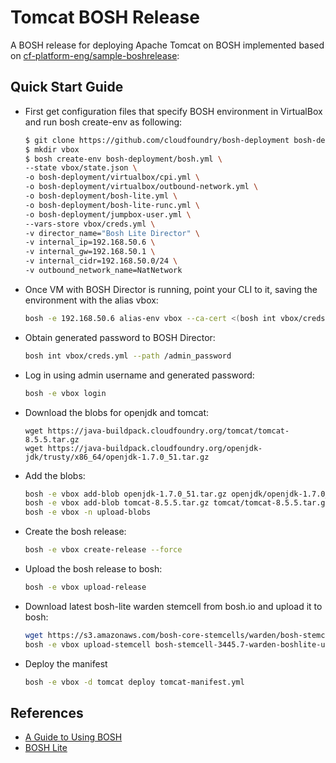 # Tomcat BOSH Release

A BOSH release for deploying Apache Tomcat on BOSH implemented based on [cf-platform-eng/sample-boshrelease](https://github.com/cf-platform-eng/sample-boshrelease):

## Quick Start Guide

* First get configuration files that specify BOSH environment in VirtualBox and run bosh create-env as following:

    ```bash
    $ git clone https://github.com/cloudfoundry/bosh-deployment bosh-deployment
    $ mkdir vbox
    $ bosh create-env bosh-deployment/bosh.yml \
    --state vbox/state.json \
    -o bosh-deployment/virtualbox/cpi.yml \
    -o bosh-deployment/virtualbox/outbound-network.yml \
    -o bosh-deployment/bosh-lite.yml \
    -o bosh-deployment/bosh-lite-runc.yml \
    -o bosh-deployment/jumpbox-user.yml \
    --vars-store vbox/creds.yml \
    -v director_name="Bosh Lite Director" \
    -v internal_ip=192.168.50.6 \
    -v internal_gw=192.168.50.1 \
    -v internal_cidr=192.168.50.0/24 \
    -v outbound_network_name=NatNetwork
    ```

* Once VM with BOSH Director is running, point your CLI to it, saving the environment with the alias vbox:

    ```bash
    bosh -e 192.168.50.6 alias-env vbox --ca-cert <(bosh int vbox/creds.yml --path /director_ssl/ca)
    ```

* Obtain generated password to BOSH Director:

    ```bash
    bosh int vbox/creds.yml --path /admin_password
    ```

* Log in using admin username and generated password:

    ```bash
    bosh -e vbox login
    ```

* Download the blobs for openjdk and tomcat:

    ```
    wget https://java-buildpack.cloudfoundry.org/tomcat/tomcat-8.5.5.tar.gz
    wget https://java-buildpack.cloudfoundry.org/openjdk-jdk/trusty/x86_64/openjdk-1.7.0_51.tar.gz
    ```

* Add the blobs:

    ```bash
    bosh -e vbox add-blob openjdk-1.7.0_51.tar.gz openjdk/openjdk-1.7.0_51.tar.gz
    bosh -e vbox add-blob tomcat-8.5.5.tar.gz tomcat/tomcat-8.5.5.tar.gz
    bosh -e vbox -n upload-blobs
    ```

* Create the bosh release:

    ```bash
    bosh -e vbox create-release --force
    ```

* Upload the bosh release to bosh:

    ```bash
    bosh -e vbox upload-release
    ```

* Download latest bosh-lite warden stemcell from bosh.io and upload it to bosh:
    
    ```bash
    wget https://s3.amazonaws.com/bosh-core-stemcells/warden/bosh-stemcell-3445.7-warden-boshlite-ubuntu-trusty-go_agent.tgz
    bosh -e vbox upload-stemcell bosh-stemcell-3445.7-warden-boshlite-ubuntu-trusty-go_agent.tgz
    ```

* Deploy the manifest

    ```bash
    bosh -e vbox -d tomcat deploy tomcat-manifest.yml
    ```

## References

* [A Guide to Using BOSH](http://mariash.github.io/learn-bosh/)
* [BOSH Lite](https://bosh.io/docs/bosh-lite.html)
